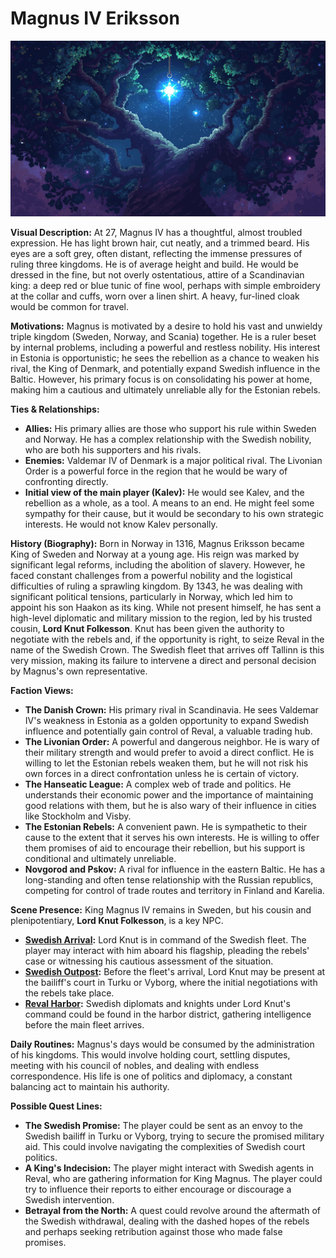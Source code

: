 # Magnus IV Eriksson

![alt text](../../skills/image-7.png)

**Visual Description:**
At 27, Magnus IV has a thoughtful, almost troubled expression. He has light brown hair, cut neatly, and a trimmed beard. His eyes are a soft grey, often distant, reflecting the immense pressures of ruling three kingdoms. He is of average height and build. He would be dressed in the fine, but not overly ostentatious, attire of a Scandinavian king: a deep red or blue tunic of fine wool, perhaps with simple embroidery at the collar and cuffs, worn over a linen shirt. A heavy, fur-lined cloak would be common for travel.

**Motivations:**
Magnus is motivated by a desire to hold his vast and unwieldy triple kingdom (Sweden, Norway, and Scania) together. He is a ruler beset by internal problems, including a powerful and restless nobility. His interest in Estonia is opportunistic; he sees the rebellion as a chance to weaken his rival, the King of Denmark, and potentially expand Swedish influence in the Baltic. However, his primary focus is on consolidating his power at home, making him a cautious and ultimately unreliable ally for the Estonian rebels.

**Ties & Relationships:**
*   **Allies:** His primary allies are those who support his rule within Sweden and Norway. He has a complex relationship with the Swedish nobility, who are both his supporters and his rivals.
*   **Enemies:** Valdemar IV of Denmark is a major political rival. The Livonian Order is a powerful force in the region that he would be wary of confronting directly.
*   **Initial view of the main player (Kalev):** He would see Kalev, and the rebellion as a whole, as a tool. A means to an end. He might feel some sympathy for their cause, but it would be secondary to his own strategic interests. He would not know Kalev personally.

**History (Biography):**
Born in Norway in 1316, Magnus Eriksson became King of Sweden and Norway at a young age. His reign was marked by significant legal reforms, including the abolition of slavery. However, he faced constant challenges from a powerful nobility and the logistical difficulties of ruling a sprawling kingdom. By 1343, he was dealing with significant political tensions, particularly in Norway, which led him to appoint his son Haakon as its king. While not present himself, he has sent a high-level diplomatic and military mission to the region, led by his trusted cousin, **Lord Knut Folkesson**. Knut has been given the authority to negotiate with the rebels and, if the opportunity is right, to seize Reval in the name of the Swedish Crown. The Swedish fleet that arrives off Tallinn is this very mission, making its failure to intervene a direct and personal decision by Magnus's own representative.

**Faction Views:**
*   **The Danish Crown:** His primary rival in Scandinavia. He sees Valdemar IV's weakness in Estonia as a golden opportunity to expand Swedish influence and potentially gain control of Reval, a valuable trading hub.
*   **The Livonian Order:** A powerful and dangerous neighbor. He is wary of their military strength and would prefer to avoid a direct conflict. He is willing to let the Estonian rebels weaken them, but he will not risk his own forces in a direct confrontation unless he is certain of victory.
*   **The Hanseatic League:** A complex web of trade and politics. He understands their economic power and the importance of maintaining good relations with them, but he is also wary of their influence in cities like Stockholm and Visby.
*   **The Estonian Rebels:** A convenient pawn. He is sympathetic to their cause to the extent that it serves his own interests. He is willing to offer them promises of aid to encourage their rebellion, but his support is conditional and ultimately unreliable.
*   **Novgorod and Pskov:** A rival for influence in the eastern Baltic. He has a long-standing and often tense relationship with the Russian republics, competing for control of trade routes and territory in Finland and Karelia.

**Scene Presence:**
King Magnus IV remains in Sweden, but his cousin and plenipotentiary, **Lord Knut Folkesson**, is a key NPC.
*   **[Swedish Arrival](../../scenes/events/swedish_arrival.md):** Lord Knut is in command of the Swedish fleet. The player may interact with him aboard his flagship, pleading the rebels' case or witnessing his cautious assessment of the situation.
*   **[Swedish Outpost](../../scenes/events/swedish_outpost.md):** Before the fleet's arrival, Lord Knut may be present at the bailiff's court in Turku or Vyborg, where the initial negotiations with the rebels take place.
*   **[Reval Harbor](../../scenes/revel_north_oleviste/harbor.md):** Swedish diplomats and knights under Lord Knut's command could be found in the harbor district, gathering intelligence before the main fleet arrives.

**Daily Routines:**
Magnus's days would be consumed by the administration of his kingdoms. This would involve holding court, settling disputes, meeting with his council of nobles, and dealing with endless correspondence. His life is one of politics and diplomacy, a constant balancing act to maintain his authority.

**Possible Quest Lines:**
*   **The Swedish Promise:** The player could be sent as an envoy to the Swedish bailiff in Turku or Vyborg, trying to secure the promised military aid. This could involve navigating the complexities of Swedish court politics.
*   **A King's Indecision:** The player might interact with Swedish agents in Reval, who are gathering information for King Magnus. The player could try to influence their reports to either encourage or discourage a Swedish intervention.
*   **Betrayal from the North:** A quest could revolve around the aftermath of the Swedish withdrawal, dealing with the dashed hopes of the rebels and perhaps seeking retribution against those who made false promises.
